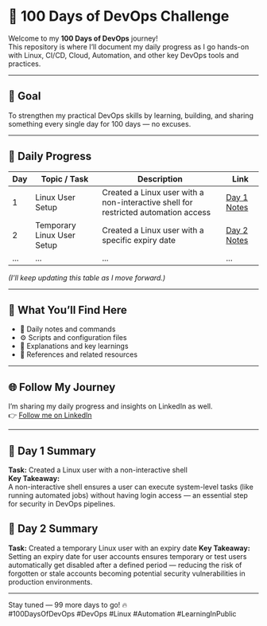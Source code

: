 # 🧩 100 Days of DevOps Challenge

Welcome to my **100 Days of DevOps** journey!  
This repository is where I’ll document my daily progress as I go hands-on with Linux, CI/CD, Cloud, Automation, and other key DevOps tools and practices.

---

## 🚀 Goal

To strengthen my practical DevOps skills by learning, building, and sharing something every single day for 100 days — no excuses.

---

## 📅 Daily Progress

| Day | Topic / Task               | Description                                                                        | Link                                                                                        |
| --- | -------------------------- | ---------------------------------------------------------------------------------- | ------------------------------------------------------------------------------------------- |
| 1   | Linux User Setup           | Created a Linux user with a non-interactive shell for restricted automation access | [Day 1 Notes](https://github.com/biswasanurag/100-days-of-devops/blob/main/Day-1/README.md) |
| 2   | Temporary Linux User Setup | Created a Linux user with a specific expiry date                                   | [Day 2 Notes](https://github.com/biswasanurag/100-days-of-devops/blob/main/Day-2/README.md) |
| ... | ...                        | ...                                                                                | ...                                                                                         |

_(I’ll keep updating this table as I move forward.)_

---

## 🧠 What You’ll Find Here

- 📝 Daily notes and commands
- ⚙️ Scripts and configuration files
- 📘 Explanations and key learnings
- 🔗 References and related resources

---

## 🌐 Follow My Journey

I’m sharing my daily progress and insights on LinkedIn as well.  
👉 [Follow me on LinkedIn](https://www.linkedin.com/in/anurag-biswas/)

---

## 🏁 Day 1 Summary

**Task:** Created a Linux user with a non-interactive shell  
**Key Takeaway:**  
A non-interactive shell ensures a user can execute system-level tasks (like running automated jobs) without having login access — an essential step for security in DevOps pipelines.

## 🏁 Day 2 Summary

**Task:** Created a temporary Linux user with an expiry date
**Key Takeaway:**
Setting an expiry date for user accounts ensures temporary or test users automatically get disabled after a defined period — reducing the risk of forgotten or stale accounts becoming potential security vulnerabilities in production environments.

---

Stay tuned — 99 more days to go! 🔥  
#100DaysOfDevOps #DevOps #Linux #Automation #LearningInPublic

